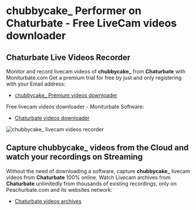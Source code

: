 # chubbycake_ Performer on Chaturbate - Free LiveCam videos downloader

## Chaturbate Live Videos Recorder

Monitor and record livecam videos of **chubbycake_** from **Chaturbate** with Moniturbate.com
Get a premium trial for free by just and only registering with your Email address:
* [chubbycake_ Premium videos downloader](https://moniturbate.com/request-demo-licence-key.html)

Free livecam videos downloader - Moniturbate Software:
* [Chaturbate videos downloader](https://moniturbate.com/moniturbate-download-software.html)

![chubbycake_ livecam videos recorder](https://peachurnet.com/templates/moniturbate-software.png)


## Capture chubbycake_ videos from the Cloud and watch your recordings on Streaming

Without the need of downloading a software, capture **chubbycake_** livecam videos from **Chaturbate** 100% online.
Watch Livecam archives from **Chaturbate** unlimitedly from thousands of existing recordings, only on Peachurbate.com and its websites network:
* [Chaturbate videos archives](https://peachurnet.com/)